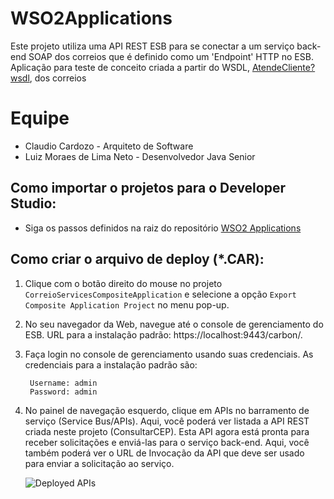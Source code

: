 # WSO2Applications

Este projeto utiliza uma API REST ESB para se conectar a um serviço back-end SOAP dos correios que é definido como um 'Endpoint' HTTP no ESB. Aplicação para teste de conceito criada a partir do WSDL, [AtendeCliente?wsdl], dos correios 

# Equipe
  - Claudio Cardozo - Arquiteto de Software
  - Luiz Moraes de Lima Neto - Desenvolvedor Java Senior

## Como importar o projetos para o Developer Studio:

- Siga os passos definidos na raiz do repositório [WSO2 Applications](https://github.com/moraesdelima/WSO2Applications#ExportToDevStudio)

## Como criar o arquivo de deploy (*.CAR):

1. Clique com o botão direito do mouse no projeto `CorreioServicesCompositeApplication` e selecione a opção `Export Composite Application Project` no menu pop-up.

2. No seu navegador da Web, navegue até o console de gerenciamento do ESB. URL para a instalação padrão:  https://localhost:9443/carbon/.

3. Faça login no console de gerenciamento usando suas credenciais. As credenciais para a instalação padrão são:

   ```
    Username: admin
    Password: admin
   ```

4. No painel de navegação esquerdo, clique em APIs no barramento de serviço (Service Bus/APIs). Aqui, você poderá ver listada a API REST criada neste projeto (ConsultarCEP). Esta API agora está pronta para receber solicitações e enviá-las para o serviço back-end. Aqui, você também poderá ver o URL de Invocação da API que deve ser usado para enviar a solicitação ao serviço.

    ![Deployed APIs](https://docs.wso2.com/download/attachments/85376682/Deployed%20API.png?version=1&modificationDate=1490333658000&api=v2)


[AtendeCliente?wsdl]: <https://apps.correios.com.br/SigepMasterJPA/AtendeClienteService/AtendeCliente?wsdl>
